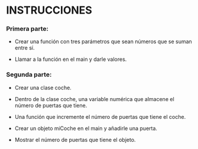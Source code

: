 # INSTRUCCIONES
### Primera parte:

- Crear una función con tres parámetros que sean números que se suman entre sí.

- Llamar a la función en el main y darle valores.

### Segunda parte:

- Crear una clase coche.

- Dentro de la clase coche, una variable numérica que almacene el número de puertas que tiene.

- Una función que incremente el número de puertas que tiene el coche.

- Crear un objeto miCoche en el main y añadirle una puerta.

- Mostrar el número de puertas que tiene el objeto.
